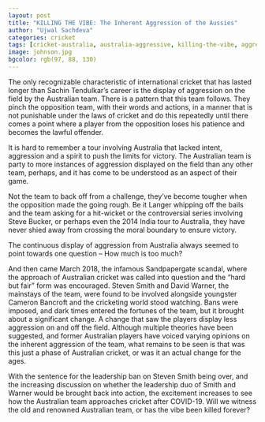 ```yaml
---
layout: post
title: "KILLING THE VIBE: The Inherent Aggression of the Aussies"
author: "Ujwal Sachdeva"
categories: cricket
tags: [cricket-australia, australia-aggressive, killing-the-vibe, aggression-of-australia]
image: johnson.jpg
bgcolor: rgb(97, 88, 130)
---
```


The only recognizable characteristic of international cricket that has lasted longer than Sachin Tendulkar’s career is the display of aggression on the field by the Australian team. There is a pattern that this team follows. They pinch the opposition team, with their words and actions, in a manner that is not punishable under the laws of cricket and do this repeatedly until there comes a point where a player from the opposition loses his patience and becomes the lawful offender. 

It is hard to remember a tour involving Australia that lacked intent, aggression and a spirit to push the limits for victory. The Australian team is party to more instances of aggression displayed on the field than any other team, perhaps, and it has come to be understood as an aspect of their game.

Not the team to back off from a challenge, they’ve become tougher when the opposition made the going rough. Be it Langer whipping off the bails and the team asking for a hit-wicket or the controversial series involving Steve Bucker, or perhaps even the 2014 India tour to Australia, they have never shied away from crossing the moral boundary to ensure victory. 

The continuous display of aggression from Australia always seemed to point towards one question – How much is too much?

And then came March 2018, the infamous Sandpapergate scandal, where the approach of Australian cricket was called into question and the “hard but fair” form was encouraged. Steven Smith and David Warner, the mainstays of the team, were found to be involved alongside youngster Cameron Bancroft and the cricketing world stood watching. Bans were imposed, and dark times entered the fortunes of the team, but it brought about a significant change. A change that saw the players display less aggression on and off the field. Although multiple theories have been suggested, and former Australian players have voiced varying opinions on the inherent aggression of the team, what remains to be seen is that was this just a phase of Australian cricket, or was it an actual change for the ages. 

With the sentence for the leadership ban on Steven Smith being over, and the increasing discussion on whether the leadership duo of Smith and Warner would be brought back into action, the excitement increases to see how the Australian team approaches cricket after COVID-19. Will we witness the old and renowned Australian team, or has the vibe been killed forever? 
